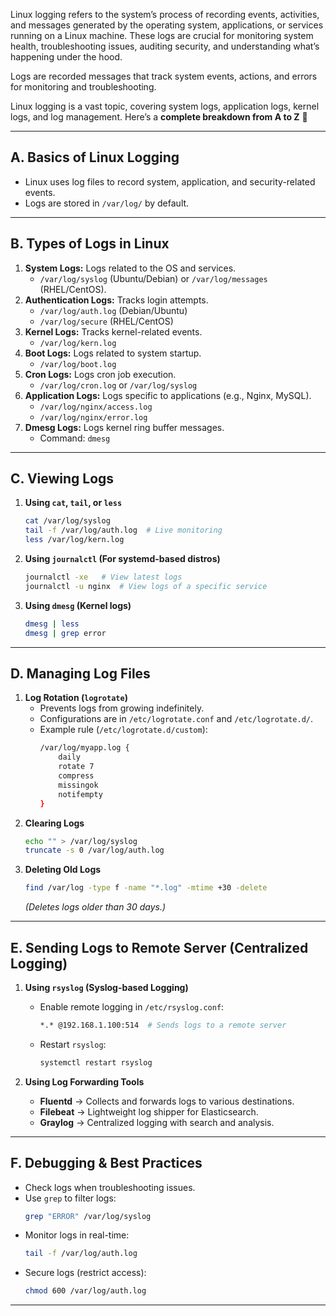 Linux logging refers to the system’s process of recording events, activities, and messages generated by the operating system, applications, or services running on a Linux machine. These logs are crucial for monitoring system health, troubleshooting issues, auditing security, and understanding what’s happening under the hood.

Logs are recorded messages that track system events, actions, and errors for monitoring and troubleshooting.

Linux logging is a vast topic, covering system logs, application logs, kernel logs, and log management. Here’s a **complete breakdown from A to Z** 🚀  

---

## **A. Basics of Linux Logging**  
- Linux uses log files to record system, application, and security-related events.  
- Logs are stored in `/var/log/` by default.  

---

## **B. Types of Logs in Linux**  
1. **System Logs:** Logs related to the OS and services.  
   - `/var/log/syslog` (Ubuntu/Debian) or `/var/log/messages` (RHEL/CentOS).  
2. **Authentication Logs:** Tracks login attempts.  
   - `/var/log/auth.log` (Debian/Ubuntu)  
   - `/var/log/secure` (RHEL/CentOS)  
3. **Kernel Logs:** Tracks kernel-related events.  
   - `/var/log/kern.log`  
4. **Boot Logs:** Logs related to system startup.  
   - `/var/log/boot.log`  
5. **Cron Logs:** Logs cron job execution.  
   - `/var/log/cron.log` or `/var/log/syslog`  
6. **Application Logs:** Logs specific to applications (e.g., Nginx, MySQL).  
   - `/var/log/nginx/access.log`  
   - `/var/log/nginx/error.log`  
7. **Dmesg Logs:** Logs kernel ring buffer messages.  
   - Command: `dmesg`  

---

## **C. Viewing Logs**  
1. **Using `cat`, `tail`, or `less`**  
   ```bash
   cat /var/log/syslog
   tail -f /var/log/auth.log  # Live monitoring
   less /var/log/kern.log
   ```
2. **Using `journalctl` (For systemd-based distros)**  
   ```bash
   journalctl -xe   # View latest logs
   journalctl -u nginx  # View logs of a specific service
   ```
3. **Using `dmesg` (Kernel logs)**  
   ```bash
   dmesg | less
   dmesg | grep error
   ```

---

## **D. Managing Log Files**  
1. **Log Rotation (`logrotate`)**  
   - Prevents logs from growing indefinitely.  
   - Configurations are in `/etc/logrotate.conf` and `/etc/logrotate.d/`.  
   - Example rule (`/etc/logrotate.d/custom`):  
     ```bash
     /var/log/myapp.log {
         daily
         rotate 7
         compress
         missingok
         notifempty
     }
     ```
2. **Clearing Logs**  
   ```bash
   echo "" > /var/log/syslog
   truncate -s 0 /var/log/auth.log
   ```
3. **Deleting Old Logs**  
   ```bash
   find /var/log -type f -name "*.log" -mtime +30 -delete
   ```
   *(Deletes logs older than 30 days.)*  

---

## **E. Sending Logs to Remote Server (Centralized Logging)**  
1. **Using `rsyslog` (Syslog-based Logging)**  
   - Enable remote logging in `/etc/rsyslog.conf`:  
     ```bash
     *.* @192.168.1.100:514  # Sends logs to a remote server
     ```
   - Restart `rsyslog`:  
     ```bash
     systemctl restart rsyslog
     ```

2. **Using Log Forwarding Tools**  
   - **Fluentd** → Collects and forwards logs to various destinations.  
   - **Filebeat** → Lightweight log shipper for Elasticsearch.  
   - **Graylog** → Centralized logging with search and analysis.  

---

## **F. Debugging & Best Practices**  
- Check logs when troubleshooting issues.  
- Use `grep` to filter logs:  
  ```bash
  grep "ERROR" /var/log/syslog
  ```
- Monitor logs in real-time:  
  ```bash
  tail -f /var/log/auth.log
  ```
- Secure logs (restrict access):  
  ```bash
  chmod 600 /var/log/auth.log
  ```

---
